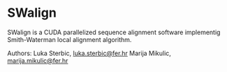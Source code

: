SWalign
============

SWalign is a CUDA parallelized sequence alignment software implementig Smith-Waterman local alignment algorithm.

Authors:
Luka Sterbic, luka.sterbic@fer.hr
Marija Mikulic, marija.mikulic@fer.hr

